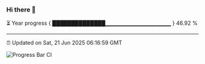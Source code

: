 ### Hi there 👋

⏳ Year progress { ██████████████▁▁▁▁▁▁▁▁▁▁▁▁▁▁▁▁ } 46.92 %

---

⏰ Updated on Sat, 21 Jun 2025 06:16:59 GMT

![Progress Bar CI](https://github.com/code-lakshay/GitHub-Actions-Demo/workflows/Progress%20Bar%20CI/badge.svg)
